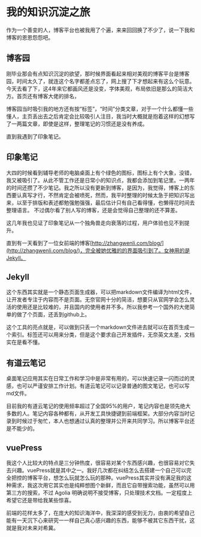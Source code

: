 # 我的知识沉淀之旅

作为一个善变的人，博客平台也被我用了个遍，来来回回换了不少了，说一下我和博客的恩恩怨怨吧。

## 博客园

刚毕业那会有点知识沉淀的欲望，那时候界面看起来相对美观的博客平台是博客园，时间太久了，就连这个名字都差点忘了，网上搜了下才想起来有这么个玩意。今天去看了下，这4年来它都画风还是没变，字体美观，布局依旧是那么的简洁大方。首页还有博客大佬的排名，

博客园当时吸引我的地方还有按“标签”，“时间”分类文章，对于一个什么都懂一些懂人，主页丢出去之后肯定会比较吸引人注目，我当时大概就是抱着这样的幻想写了一两篇文章，即使是这样，整理笔记的习惯还是没有养成。

直到我遇到了印象笔记。

## 印象笔记

大四的时候看到辅导老师的电脑桌面上有个绿色的图标，图标上有个大象，没错，我又被吸引了。从此不管工作还是日常小的知识点，我都会添加到笔记里。一两年的时间还攒了不少笔记。我之所以没有更新到博客，是因为，我觉得，博客上的东西要认真写才行，不然肯定会被喷死，然而，我平时整理的时候太急于把知识写出来，以至于排版和表述都勉强勉强强，最后估计只有自己看得懂，也懒得花时间去整理语言。
不过偶尔看了别人写的博客，还是会觉得自己整理的还不算差。

这几年我也见证了印象笔记从一个独角兽走向衰落的过程，用户体验也见不到提升。

直到有一天看到了一位女前端的博客[http://zhangwenli.com/blog/](http://zhangwenli.com/blog/)，完全被她优雅的的界面吸引到了。女神用的是Jekyll。

## Jekyll

这个东西其实就是一个静态页面生成器，可以把markdown文件编译为html文件，让开发者专注于内容而不是页面。无奈官网十分的简洁，想要只从官网学会怎么灵活的使用还是比较难的，并且国内的使用者并不多。所以我参考一个国外的大佬简单的做了个页面，还丢到github上。

这个工具的亮点就是，可以做到只丢一个markdown文件进去就可以在首页生成一个索引。标签还可以用来分类，但是这个要求自己开发插件，无奈英文太差，文档实在是看不懂。

## 有道云笔记

桌面笔记应用其实在日常工作和学习中是非常有用的，可以快速记录一闪而过的灵感，也可以严谨安排工作计划。有道云笔记可以记录普通的图文笔记，也可以写md文件。

目前我的有道云笔记的使用频率超过了全国95%的用户，笔记内容也是领先绝大多数的人。笔记内容各种都有，从开发工具快捷键到前端框架。大部分内容当时记录到时候过于匆忙，本人也想通过认真的整理并公开来共同学习。所以博客平台还是不能少的。

## vuePress

我这个人比较大的特点是三分钟热度，很容易对某个东西感兴趣，也很容易对它失去兴趣。vuePress就是其中之一。我好几次都在纠结怎么去搭建一个自己可以完全把控的博客平台，想怎么玩就怎么玩的那种。vuePress其实并没有满足我的这种需求，我这次用它其实也是纯粹想图个新鲜，而且它自带搜索功能，虽然可以用第三方的搜索，不过 Agolia 明确说明不接受博客，只处理技术文档。一定程度上希望它还是带给我某些惊喜。

前端的花样太多了，在庞大的知识海洋中，我深深的感受到无力，由衷的希望自己能有一天沉下心来研究一一样自己真心感兴趣的东西，能够不被其它东西干扰，这就是我对未来对希冀。
